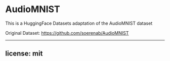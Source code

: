 # AudioMNIST

This is a HuggingFace Datasets adaptation of the AudioMNIST dataset

Original Dataset:
https://github.com/soerenab/AudioMNIST

---
license: mit
---
